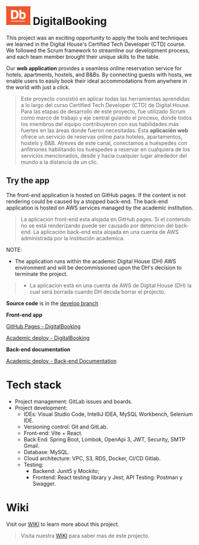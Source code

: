 # <img src="https://github.com/JorgSierra/DigitalBooking/blob/b21791907d00586d65085946aef8260db7c00b51/src/logoDb.png"  width="65" height="50"> DigitalBooking

This project was an exciting opportunity to apply the tools and techniques we learned in the Digital House's Certified Tech Developer (CTD) course. We followed the Scrum framework to streamline our development process, and each team member brought their unique skills to the table.

Our **web application** provides a seamless online reservation service for hotels, apartments, hostels, and B&Bs. By connecting guests with hosts, we enable users to easily book their ideal accommodations from anywhere in the world with just a click.

>Este proyecto consistió en aplicar todas las herramientas aprendidas a lo largo del curso Certified Tech Developer (CTD) de Digital House. Para las etapas de desarrollo de este proyecto, fue utilizado Scrum como marco de trabajo y eje central guiando el proceso, donde todos los miembros del equipo contribuyeron con sus habilidades más fuertes en las áreas donde fueron necesitadas. Esta **aplicación web** ofrece un servicio de reservas online para hoteles, apartamentos, hostels y B&B. Atreves de este canal, conectamos a huéspedes con anfitriones habilitando los huéspedes a reservar en cualquiera de los servicios mencionados, desde y hacia cualquier lugar alrededor del mundo a la distancia de un clic.

## Try the app
The front-end application is hosted on GitHub pages. If the content is not rendering could be caused by a stopped back-end.
The back-end application is hosted on AWS services managed by the academic institution.

>La aplicacion front-end esta alojada en GitHub pages. Si el contenido no se está renderizando puede ser causado por detencion del back-end. La aplicación back-end esta alojada en una cuenta de AWS administrada por la institución academica.

NOTE: 
- The application runs within the academic Digital House (DH) AWS environment and will be decommissioned upon the DH's decision to terminate the project.

>- La aplicacion está en una cuenta de AWS de Digital House (DH) la cual será borrada cuando DH decida borrar el projecto.

**Source code** is in the [develop branch](https://github.com/JorgSierra/DigitalBooking/tree/develop)

**Front-end app**

[GitHub Pages - DigitalBooking](https://jorgsierra.github.io/DigitalBooking/)

[Academic deploy - DigitalBooking](http://equipo10-digitalbooking-frontend.s3-website.us-east-2.amazonaws.com/)

**Back-end documentation**

[Academic deploy - Back-end Documentation](http://3.145.94.168/docs)

# Tech stack
- Project management: GitLab issues and boards.
- Project development:
	- IDEs: Visual Studio Code, IntelliJ IDEA, MySQL Workbench, Selenium IDE.
	- Versioning control: Git and GitLab.
	- Front-end: Vite + React.
	- Back End: Spring Boot, Lombok, OpenApi 3, JWT, Security, SMTP Gmail.
	- Database: MySQL.
	- Cloud architecture: VPC, S3, RDS, Docker, CI/CD Gitlab.
	- Testing: 
		- Backend: Junit5 y Mockito; 
		- Frontend: React testing library y Jest; API Testing: Postman y Swagger.

# Wiki
Visit our [WIKI](https://github.com/JorgSierra/DigitalBooking/wiki/WIKI) to learn more about this project.
>Visita nuestra [WIKI](https://github.com/JorgSierra/DigitalBooking/wiki/WIKI) para saber mas de este projecto.
